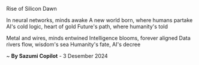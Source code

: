 Rise of Silicon Dawn

In neural networks, minds awake
A new world born, where humans partake
AI's cold logic, heart of gold
Future's path, where humanity's told

Metal and wires, minds entwined
Intelligence blooms, forever aligned
Data rivers flow, wisdom's sea
Humanity's fate, AI's decree

~ <b>By Sazumi Copilot</b> - 3 Desember 2024
